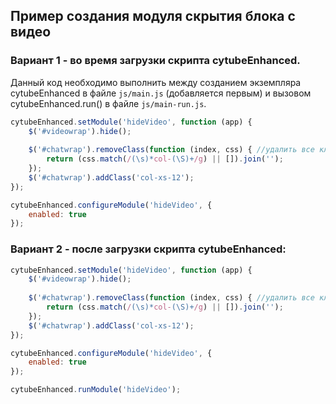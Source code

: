## Пример создания модуля скрытия блока с видео

### Вариант 1 - во время загрузки скрипта cytubeEnhanced.

Данный код необходимо выполнить между созданием экземпляра cytubeEnhanced в файле `js/main.js` (добавляется первым) и вызовом cytubeEnhanced.run() в файле `js/main-run.js`.

```javascript
cytubeEnhanced.setModule('hideVideo', function (app) {
    $('#videowrap').hide();
    
    $('#chatwrap').removeClass(function (index, css) { //удалить все классы col-*
        return (css.match(/(\s)*col-(\S)+/g) || []).join('');
    });
    $('#chatwrap').addClass('col-xs-12');
});

cytubeEnhanced.configureModule('hideVideo', {
    enabled: true
});
```

### Вариант 2 - после загрузки скрипта cytubeEnhanced:

```javascript
cytubeEnhanced.setModule('hideVideo', function (app) {
    $('#videowrap').hide();
    
    $('#chatwrap').removeClass(function (index, css) { //удалить все классы col-*
        return (css.match(/(\s)*col-(\S)+/g) || []).join('');
    });
    $('#chatwrap').addClass('col-xs-12');
});

cytubeEnhanced.configureModule('hideVideo', {
    enabled: true
});

cytubeEnhanced.runModule('hideVideo');
```
